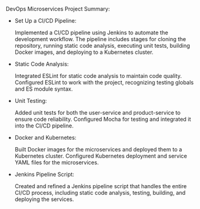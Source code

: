 DevOps Microservices Project Summary:

- Set Up a CI/CD Pipeline:
  
  Implemented a CI/CD pipeline using Jenkins to automate the development workflow.
  The pipeline includes stages for cloning the repository, running static code analysis, executing unit tests, building Docker images, and deploying to a Kubernetes cluster.

- Static Code Analysis:

  Integrated ESLint for static code analysis to maintain code quality.
  Configured ESLint to work with the project, recognizing testing globals and ES module syntax.
  
- Unit Testing:

  Added unit tests for both the user-service and product-service to ensure code reliability.
  Configured Mocha for testing and integrated it into the CI/CD pipeline.
  
- Docker and Kubernetes:

  Built Docker images for the microservices and deployed them to a Kubernetes cluster.
  Configured Kubernetes deployment and service YAML files for the microservices.

- Jenkins Pipeline Script:

  Created and refined a Jenkins pipeline script that handles the entire CI/CD process, including static code analysis, testing, building, and deploying the services.
